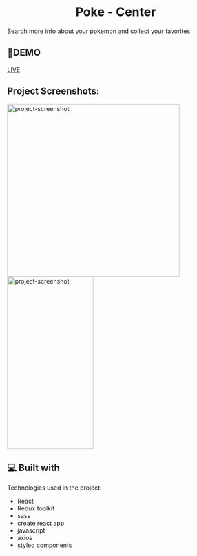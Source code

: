 
<h1 align="center" id="title">Poke - Center</h1>

<p>Search more info about your pokemon and collect your favorites</p>

<h2>🚀DEMO</h2>

[LIVE](https://adamangg.github.io/Poke-Center/)

<h2>Project Screenshots:</h2>
<span>
<img height="400px" src="[[https://imgur.com/a/qbEZQz6](https://imgur.com/erzd8zi)](https://i.imgur.com/erzd8zi.png)" alt="project-screenshot" width="" height="400/">
</span>
<span>
<img display="inline-block" src="https://imgur.com/osOHbId" alt="project-screenshot" width="200" height="400/">
</span>

<h2>💻 Built with</h2>

Technologies used in the project:

*   React
*   Redux toolkit
*   sass
*   create react app
*   javascript
*   axios
*   styled components


